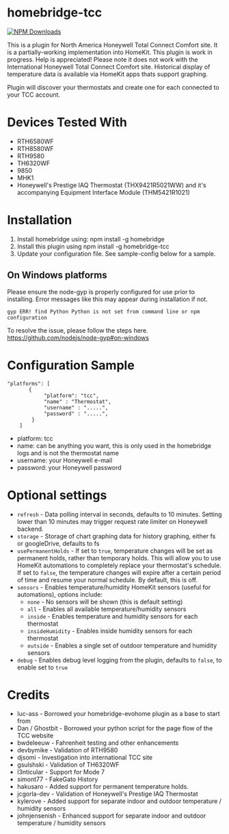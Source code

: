# homebridge-tcc

[![NPM Downloads](https://img.shields.io/npm/dm/homebridge-tcc.svg?style=flat)](https://npmjs.org/package/homebridge-tcc)

This is a plugin for North America Honeywell Total Connect Comfort site. It is a partially-working
implementation into HomeKit. This plugin is work in progress. Help is appreciated!  Please note it does not work with the International Honeywell Total Connect Comfort site. Historical display of temperature data is available via HomeKit apps thats support graphing.

Plugin will discover your thermostats and create one for each connected to your TCC account.

# Devices Tested With

* RTH6580WF
* RTH8580WF
* RTH9580
* TH6320WF
* 9850
* MHK1
* Honeywell's Prestige IAQ Thermostat (THX9421R5021WW) and it's accompanying Equipment Interface Module (THM5421R1021)

# Installation

1. Install homebridge using: npm install -g homebridge <br>
2. Install this plugin using npm install -g homebridge-tcc
3. Update your configuration file. See sample-config below for a sample.

## On Windows platforms

Please ensure the node-gyp is properly configured for use prior to installing.  Error messages like this may appear during installation if not.

```
gyp ERR! find Python Python is not set from command line or npm configuration
```

To resolve the issue, please follow the steps here. https://github.com/nodejs/node-gyp#on-windows

# Configuration Sample

```
"platforms": [
       {
            "platform": "tcc",
            "name" : "Thermostat",
            "username" : ".....",
            "password" : ".....",
        }
    ]
```

- platform: tcc
- name: can be anything you want, this is only used in the homebridge logs and is not the thermostat name
- username: your Honeywell e-mail
- password: your Honeywell password

# Optional settings

* `refresh` - Data polling interval in seconds, defaults to 10 minutes.  Setting lower than 10 minutes may trigger request rate limiter on Honeywell backend.
* `storage` - Storage of chart graphing data for history graphing, either fs or googleDrive, defaults to fs
* `usePermanentHolds` - If set to `true`, temperature changes will be set as permanent holds, rather than temporary holds. This will allow you to use HomeKit automations to completely replace your thermostat's schedule. If set to `false`, the temperature changes will expire after a certain period of time and resume your normal schedule. By default, this is off.
* `sensors` - Enables temperature/humidity HomeKit sensors (useful for automations), options include:
  * `none` - No sensors will be shown (this is default setting)
  * `all` - Enables all available temperature/humidity sensors
  * `inside` - Enables temperature and humidity sensors for each thermostat
  * `insideHumidity` - Enables inside humidity sensors for each thermostat
  * `outside` - Enables a single set of outdoor temperature and humidity sensors
* `debug` - Enables debug level logging from the plugin, defaults to `false`, to enable set to `true`

# Credits

- luc-ass - Borrowed your homebridge-evohome plugin as a base to start from
- Dan / Ghostbit - Borrowed your python script for the page flow of the TCC website
- bwdeleeuw - Fahrenheit testing and other enhancements
- devbymike - Validation of RTH9580
- djsomi - Investigation into international TCC site
- gsulshski - Validation of TH6320WF
- l3nticular - Support for Mode 7
- simont77 - FakeGato History
- hakusaro - Added support for permanent temperature holds.
- jcgorla-dev - Validation of Honeywell's Prestige IAQ Thermostat
- kylerove - Added support for separate indoor and outdoor temperature / humidity sensors
- johnjensenish - Enhanced support for separate indoor and outdoor temperature / humidity sensors